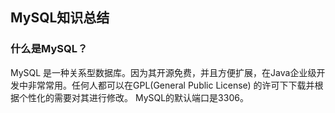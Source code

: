 ## MySQL知识总结

### 什么是MySQL？

MySQL 是一种关系型数据库。因为其开源免费，并且方便扩展，在Java企业级开发中非常常用。任何人都可以在GPL(General Public License) 的许可下下载并根据个性化的需要对其进行修改。 MySQL的默认端口是3306。

